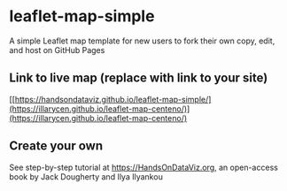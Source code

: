 # leaflet-map-simple
A simple Leaflet map template for new users to fork their own copy, edit, and host on GitHub Pages

## Link to live map (replace with link to your site)
[[https://handsondataviz.github.io/leaflet-map-simple/](https://illarycen.github.io/leaflet-map-centeno/)](https://illarycen.github.io/leaflet-map-centeno/)

## Create your own
See step-by-step tutorial at https://HandsOnDataViz.org, an open-access book by Jack Dougherty and Ilya Ilyankou
